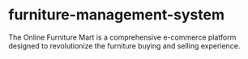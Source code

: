 # furniture-management-system
The Online Furniture Mart is a comprehensive e-commerce platform designed to revolutionize the furniture buying and selling experience.
